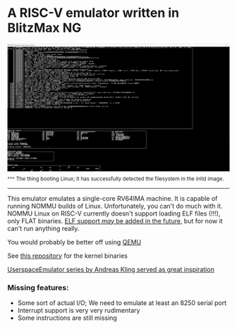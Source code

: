 # A RISC-V emulator written in BlitzMax NG

![The thing booting Linux; it has successfully detected the filesystem in the initd image.](LinuxBusyReadingRamdisk.PNG)
<sub>^^^ The thing booting Linux; it has successfully detected the filesystem in the initd image.</sub>

---

This emulator emulates a single-core RV64IMA machine. It is capable of running NOMMU builds of Linux. Unfortunately, you can't do much with it. NOMMU Linux on RISC-V currently doesn't support loading ELF files (!!!), only FLAT binaries. [ELF support _may_ be added in the future](https://linuxplumbersconf.org/event/4/contributions/386/attachments/298/502/RISC-V-NOMMU-Linux-Plumbers-2019.pdf), but for now it can't run anything really.

You would probably be better off using [QEMU](https://risc-v-getting-started-guide.readthedocs.io/en/latest/linux-qemu.html)

See [this repository](https://github.com/AXKuhta/RISC-V_Emulation_supplementals) for the kernel binaries

[UserspaceEmulator series by Andreas Kling served as great inspiration](https://www.youtube.com/watch?v=NVPavP9DP-c)

### Missing features:
- Some sort of actual I/O; We need to emulate at least an 8250 serial port
- Interrupt support is very very rudimentary
- Some instructions are still missing
